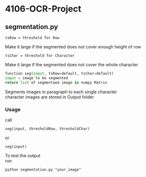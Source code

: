 # 4106-OCR-Project

## segmentation.py
```
tsRow = threshold for Row
```
Make it large if the segmented does not cover enough height of row
```
tsChar = threshold for Character
```
Make it large if the segmented does not cover the whole character
```python
function seg(input, tsRow=default, tsChar=default)
input = image to be segmented
return list of segmentaed image in numpy Matrix
```
Segments images in paragraph to each single character   
character images are stored in Output folder    

### Usage
call
```
seg(input, thresholdRow, thresholdChar)
```
or 
```
seg(input)
```
To test the output   
run 
```
python segmentation.py "your_image"
```

